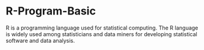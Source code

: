 # R-Program-Basic

R is a programming language used for statistical computing. The R language is widely used among statisticians and data miners for developing statistical software and data analysis.

